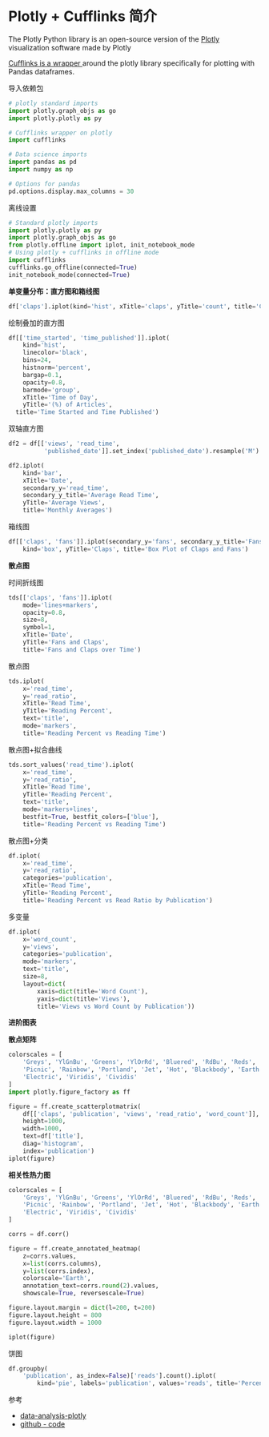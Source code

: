 # Plotly + Cufflinks 简介

The Plotly Python library is an open-source version of the [Plotly](https://plot.ly/) visualization software made by Plotly

[Cufflinks is a wrapper ](https://github.com/santosjorge/cufflinks)around the plotly library specifically for plotting with Pandas dataframes. 





导入依赖包

```python
# plotly standard imports
import plotly.graph_objs as go
import plotly.plotly as py

# Cufflinks wrapper on plotly
import cufflinks

# Data science imports
import pandas as pd
import numpy as np

# Options for pandas
pd.options.display.max_columns = 30
```



离线设置

```python
# Standard plotly imports
import plotly.plotly as py
import plotly.graph_objs as go
from plotly.offline import iplot, init_notebook_mode
# Using plotly + cufflinks in offline mode
import cufflinks
cufflinks.go_offline(connected=True)
init_notebook_mode(connected=True)
```



**单变量分布：直方图和箱线图**

```python
df['claps'].iplot(kind='hist', xTitle='claps', yTitle='count', title='Claps Distribution')
```



绘制叠加的直方图



```python
df[['time_started', 'time_published']].iplot(
    kind='hist',
    linecolor='black',
    bins=24,
    histnorm='percent',
    bargap=0.1,
    opacity=0.8,
    barmode='group',
    xTitle='Time of Day',
    yTitle='(%) of Articles',
  title='Time Started and Time Published')
```



双轴直方图

```python
df2 = df[['views', 'read_time',
          'published_date']].set_index('published_date').resample('M').mean()

df2.iplot(
    kind='bar',
    xTitle='Date',
    secondary_y='read_time',
    secondary_y_title='Average Read Time',
    yTitle='Average Views',
    title='Monthly Averages')
```



箱线图

```python
df[['claps', 'fans']].iplot(secondary_y='fans', secondary_y_title='Fans',
    kind='box', yTitle='Claps', title='Box Plot of Claps and Fans')
```



**散点图**



时间折线图

```python
tds[['claps', 'fans']].iplot(
    mode='lines+markers',
    opacity=0.8,
    size=8,
    symbol=1,
    xTitle='Date',
    yTitle='Fans and Claps',
    title='Fans and Claps over Time')
```



散点图

```python
tds.iplot(
    x='read_time',
    y='read_ratio',
    xTitle='Read Time',
    yTitle='Reading Percent',
    text='title',
    mode='markers',
    title='Reading Percent vs Reading Time')
```



散点图+拟合曲线

```python
tds.sort_values('read_time').iplot(
    x='read_time',
    y='read_ratio',
    xTitle='Read Time',
    yTitle='Reading Percent',
    text='title',
    mode='markers+lines',
    bestfit=True, bestfit_colors=['blue'],
    title='Reading Percent vs Reading Time')
```



散点图+分类

```python
df.iplot(
    x='read_time',
    y='read_ratio',
    categories='publication',
    xTitle='Read Time',
    yTitle='Reading Percent',
    title='Reading Percent vs Read Ratio by Publication')
```



多变量

```python
df.iplot(
    x='word_count',
    y='views',
    categories='publication',
    mode='markers',
    text='title',
    size=8,
    layout=dict(
        xaxis=dict(title='Word Count'),
        yaxis=dict(title='Views'),
        title='Views vs Word Count by Publication'))
```



**进阶图表**



**散点矩阵**

```python
colorscales = [
    'Greys', 'YlGnBu', 'Greens', 'YlOrRd', 'Bluered', 'RdBu', 'Reds', 'Blues',
    'Picnic', 'Rainbow', 'Portland', 'Jet', 'Hot', 'Blackbody', 'Earth',
    'Electric', 'Viridis', 'Cividis'
]
import plotly.figure_factory as ff

figure = ff.create_scatterplotmatrix(
    df[['claps', 'publication', 'views', 'read_ratio', 'word_count']],
    height=1000,
    width=1000,
    text=df['title'],
    diag='histogram',
    index='publication')
iplot(figure)
```



**相关性热力图**



```python
colorscales = [
    'Greys', 'YlGnBu', 'Greens', 'YlOrRd', 'Bluered', 'RdBu', 'Reds', 'Blues',
    'Picnic', 'Rainbow', 'Portland', 'Jet', 'Hot', 'Blackbody', 'Earth',
    'Electric', 'Viridis', 'Cividis'
]

corrs = df.corr()

figure = ff.create_annotated_heatmap(
    z=corrs.values,
    x=list(corrs.columns),
    y=list(corrs.index),
    colorscale='Earth',
    annotation_text=corrs.round(2).values,
    showscale=True, reversescale=True)

figure.layout.margin = dict(l=200, t=200)
figure.layout.height = 800
figure.layout.width = 1000

iplot(figure)
```



饼图

```python
df.groupby(
    'publication', as_index=False)['reads'].count().iplot(
        kind='pie', labels='publication', values='reads', title='Percentage of Reads by Publication')
```

参考



- [data-analysis-plotly](https://nbviewer.jupyter.org/github/WillKoehrsen/Data-Analysis/blob/master/plotly/Plotly%20Whirlwind%20Introduction.ipynb)
- [github - code](https://github.com/WillKoehrsen/Data-Analysis)

